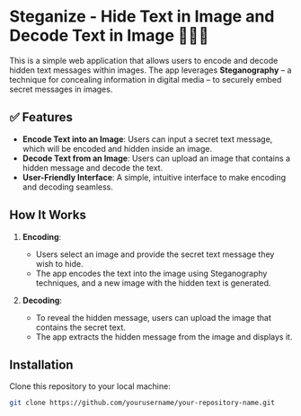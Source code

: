 # Steganize - Hide Text in Image and Decode Text in Image 🚀🚀🚀

This is a simple web application that allows users to encode and decode hidden text messages within images. The app leverages **Steganography** – a technique for concealing information in digital media – to securely embed secret messages in images.

## ✅ Features

- **Encode Text into an Image**: Users can input a secret text message, which will be encoded and hidden inside an image.
- **Decode Text from an Image**: Users can upload an image that contains a hidden message and decode the text.
- **User-Friendly Interface**: A simple, intuitive interface to make encoding and decoding seamless.

## How It Works

1. **Encoding**: 
   - Users select an image and provide the secret text message they wish to hide.
   - The app encodes the text into the image using Steganography techniques, and a new image with the hidden text is generated.
   
2. **Decoding**:
   - To reveal the hidden message, users can upload the image that contains the secret text.
   - The app extracts the hidden message from the image and displays it.

## Installation

Clone this repository to your local machine:

```bash
git clone https://github.com/yourusername/your-repository-name.git
